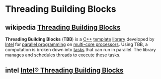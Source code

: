# Threading Building Blocks



## wikipedia [Threading Building Blocks](https://en.wikipedia.org/wiki/Threading_Building_Blocks)

**Threading Building Blocks** (**TBB**) is a [C++](https://en.wikipedia.org/wiki/C%2B%2B) [template](https://en.wikipedia.org/wiki/Template_(C%2B%2B)) [library](https://en.wikipedia.org/wiki/Library_(computer_science)) developed by [Intel](https://en.wikipedia.org/wiki/Intel) for [parallel programming](https://en.wikipedia.org/wiki/Parallel_programming) on [multi-core processors](https://en.wikipedia.org/wiki/Multi-core_processor). Using TBB, a computation is broken down into [tasks](https://en.wikipedia.org/wiki/Task_parallelism) that can run in parallel. The library manages and [schedules](https://en.wikipedia.org/wiki/Scheduling_(computing)) [threads](https://en.wikipedia.org/wiki/Thread_(computing)) to execute these tasks.



## intel [Intel® Threading Building Blocks](https://software.intel.com/content/www/us/en/develop/tools/threading-building-blocks.html)